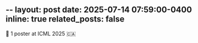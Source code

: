 --
layout: post
date: 2025-07-14 07:59:00-0400
inline: true
related_posts: false
---

 :tada: 1 poster at ICML 2025 :canada:
